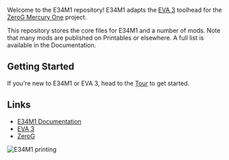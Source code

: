 Welcome to the E34M1 repository! E34M1 adapts the [EVA 3](https://main.eva-3d.page/) toolhead for the [ZeroG Mercury One](https://docs.zerog.one/) project.

This repository stores the core files for E34M1 and a number of mods. Note that many mods are published on Printables or elsewhere. A full list is available in the Documentation.

## Getting Started

If you're new to E34M1 or EVA 3, head to the [Tour](https://jon-harper.github.io/E34M1/tour) to get started.

## Links

- [E34M1 Documentation](https://jon-harper.github.io/E34M1/)
- [EVA 3](https://main.eva-3d.page/)
- [ZeroG](https://docs.zerog.one/)

![E34M1 printing](https://raw.githubusercontent.com/jon-harper/E34M1/main/docs/img/gallery/banner.jpg)
